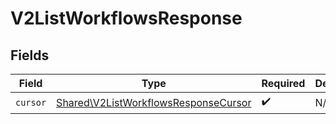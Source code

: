 # V2ListWorkflowsResponse


## Fields

| Field                                                                                        | Type                                                                                         | Required                                                                                     | Description                                                                                  |
| -------------------------------------------------------------------------------------------- | -------------------------------------------------------------------------------------------- | -------------------------------------------------------------------------------------------- | -------------------------------------------------------------------------------------------- |
| `cursor`                                                                                     | [Shared\V2ListWorkflowsResponseCursor](../../Models/Shared/V2ListWorkflowsResponseCursor.md) | :heavy_check_mark:                                                                           | N/A                                                                                          |